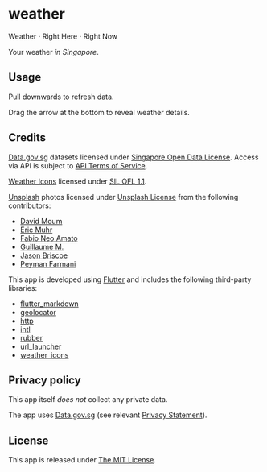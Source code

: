 # weather

Weather · Right Here · Right Now

Your weather *in Singapore*.

## Usage

Pull downwards to refresh data.

Drag the arrow at the bottom to reveal weather details.

## Credits

[Data.gov.sg](https://data.gov.sg/) datasets licensed under [Singapore Open Data License](https://data.gov.sg/open-data-licence). Access via API is subject to [API Terms of Service](https://data.gov.sg/privacy-and-website-terms#api-terms).

[Weather Icons](https://erikflowers.github.io/weather-icons/) licensed under [SIL OFL 1.1](http://scripts.sil.org/OFL).

[Unsplash](https://unsplash.com) photos licensed under [Unsplash License](https://unsplash.com/license) from the following contributors:
- [David Moum](https://unsplash.com/@davidmoum?utm_source=unsplash&utm_medium=referral&utm_content=creditCopyText)
- [Eric Muhr](https://unsplash.com/@ericmuhr?utm_source=unsplash&utm_medium=referral&utm_content=creditCopyText)
- [Fabio Neo Amato](https://unsplash.com/@cloudsdealer?utm_source=unsplash&utm_medium=referral&utm_content=creditCopyText)
- [Guillaume M.](https://unsplash.com/@guimgn?utm_source=unsplash&utm_medium=referral&utm_content=creditCopyText)
- [Jason Briscoe](https://unsplash.com/@jsnbrsc?utm_source=unsplash&utm_medium=referral&utm_content=creditCopyText)
- [Peyman Farmani](https://unsplash.com/@peymanfarmani?utm_source=unsplash&utm_medium=referral&utm_content=creditCopyText)

This app is developed using [Flutter](https://flutter.dev) and includes the following third-party libraries:
- [flutter_markdown](https://pub.dev/packages/flutter_markdown)
- [geolocator](https://pub.dev/packages/geolocator)
- [http](https://pub.dev/packages/http)
- [intl](https://pub.dev/packages/intl)
- [rubber](https://pub.dev/packages/rubber)
- [url_launcher](https://pub.dev/packages/url_launcher)
- [weather_icons](https://pub.dev/packages/weather_icons)

## Privacy policy

This app itself *does not* collect any private data.

The app uses [Data.gov.sg](https://data.gov.sg/) (see relevant [Privacy Statement](https://data.gov.sg/privacy-and-website-terms#privacy)).

## License

This app is released under [The MIT License](https://opensource.org/licenses/MIT).
